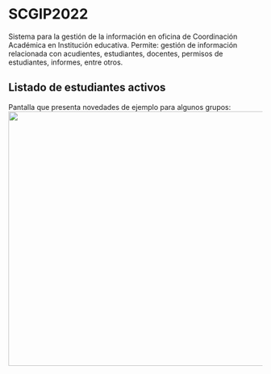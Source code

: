 # SCGIP2022
Sistema para la gestión de la información en oficina de Coordinación Académica en Institución educativa. Permite: gestión de información relacionada con acudientes, estudiantes, docentes, permisos de estudiantes, informes, entre otros.

## Listado de estudiantes activos
Pantalla que presenta novedades de ejemplo para algunos grupos: <br>
<img src="http://juancmg.com/apps/scgip/SCGIPestudiantes.png" width="1268" height="504" />
